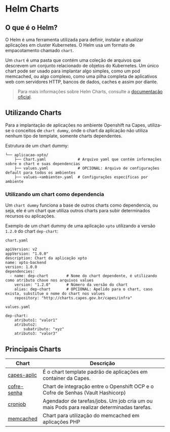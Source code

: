 # Helm Charts


## O que é o Helm?

O Helm é uma ferramenta utilizada para definir, instalar e atualizar aplicações em cluster Kubernetes. O Helm usa um formato de empacotamento chamado `chart`.

Um `chart` é uma pasta que contém uma coleção de arquivos que descrevem um conjunto relacionado de objetos do Kubernetes. Um único chart pode ser usado para implantar algo simples, como um pod memcached, ou algo complexo, como uma pilha completa de aplicativos web com servidores HTTP, bancos de dados, caches e assim por diante.

> Para mais informações sobre Helm Charts, consulte a [documentação oficial](https://helm.sh/docs/).

## Utilizando Charts

Para a implantação de aplicações no ambiente Openshift na Capes, utiliza-se o conceitos de `chart dummy`, onde o chart da aplicação não utiliza nenhum tipo de template, somente charts dependentes.

Estrutura de um chart dummy:

```
└── aplicacao-xpto/
    ├── Chart.yaml              # Arquivo yaml que contém informações sobre o chart e suas dependencias
    ├── values.yaml             # OPCIONAL: Arquivo de configurações default para todos os ambientes
    ├── values-<ambiente>.yaml  # Configurações específicas por ambiente
```

### Utilizando um chart como dependencia

Um `chart dummy` funciona a base de outros charts como dependencia, ou seja, ele é um chart que utiliza outros charts para subir determinados recursos ou aplicações.

Exemplo de um chart dummy de uma aplicação `xpto` utilizando a versão `1.2.0` do chart `dep-chart`:

`chart.yaml`
```
apiVersion: v2
appVersion: "1.0.0"
description: Chart da aplicação xpto
name: xpto-backend
version: 1.0.0
dependencies:
  - name: dep-chart        # Nome do chart dependente, é utilizando como atributo chave nos arquivos values
    version: "1.2.0"       # Número da versão do chart
    alias: dep-chart       # OPCIONAL: Apelido para o chart, caso exista, substitue o nome do chart nos values
    repository: "http://charts.capes.gov.br/capes/infra"    

```

`values.yaml`
```
dep-chart:
    atributo1: "valor1"
    atributo2: 
        subatributo: "xyz"
    atributo3: "valor3"
```



## Principais Charts

Chart | Descrição
----- | -----------
[capes-aplic](https://xpto.com/cgs/DEVOPS/helm/chart-capes-aplic) | É o chart template padrão de aplicações em container da Capes.
[cofre-senha](https://xpto.com/cgs/DEVOPS/helm/chart-cofresenha) | Chart de integração entre o Openshift OCP e o Cofre de Senhas (Vault Hashicorp)
[cronjob](https://xpto.com/cgs/DEVOPS/helm/cronjob) | Agendador de tarefas/jobs. Um job cria um ou mais Pods para realizar determinadas tarefas.
[memcached](https://xpto.com/cgs/DEVOPS/helm/memcached) | Chart para utilização do memcached em aplicações PHP